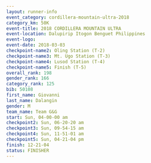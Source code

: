 ```yaml
---
layout: runner-info 
event_category: cordillera-mountain-ultra-2018 
category_km: 50K 
event-title: 2018 CORDILLERA MOUNTAIN ULTRA 
event-location: Dalupirip Itogon Benguet Philippines 
event-logo: 
event-date: 2018-03-03 
checkpoint-name2: Oling Station (T-2) 
checkpoint-name3: Mt. Ugo Station (T-3) 
checkpoint-name4: Lusod Station (T-4) 
checkpoint-name5: Finish (T-5) 
overall_rank: 198
gender_rank: 166
category_rank: 125
bib: 50108
first_name: Giovanni
last_name: Dalangin
gender: M
team_name: Team G&G
start: Sun, 04-00-00 am
checkpoint2: Sun, 06-20-20 am
checkpoint3: Sun, 09-54-15 am
checkpoint4: Sun, 11-51-01 am
checkpoint5: Sun, 04-21-04 pm
finish: 12-21-04
status: FINISHER
---
```

